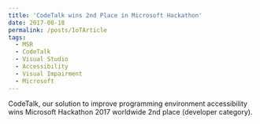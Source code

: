 ```yaml
---
title: 'CodeTalk wins 2nd Place in Microsoft Hackathon'
date: 2017-08-18
permalink: /posts/IoTArticle
tags:
  - MSR
  - CodeTalk
  - Visual Studio
  - Accessibility
  - Visual Impairment
  - Microsoft
---
```


CodeTalk, our solution to improve programming environment accessibility wins Microsoft Hackathon 2017 worldwide 2nd place (developer category).